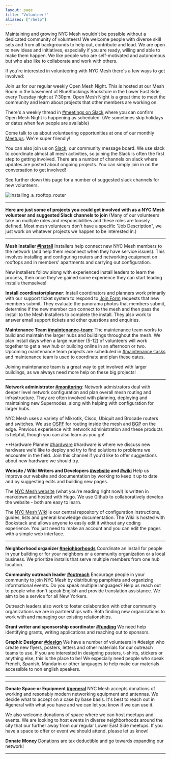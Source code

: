 ```yaml
---
layout: page
title: "Volunteer!"
aliases: ["/help"]
---
```


Maintaining and growing NYC Mesh wouldn't be possible without a dedicated community of volunteers! We welcome people with diverse skill sets and from all backgrounds to help out, contribute and lead. We are open to new ideas and initiatives, especially if you are ready, willing and able to make them happen. We like people who are self-motivated and autonomous but who also like to collaborate and work with others.

If you're interested in volunteering with NYC Mesh there's a few ways to get involved:

Join us for our regular weekly Open Mesh Night. This is hosted at our Mesh Room in the basement of BlueStockings Bookstore in the Lower East Side, every Tuesday night at 7:30pm. Open Mesh Night is a great time to meet the community and learn about projects that other members are working on.

There's a weekly thread in [#meetings on Slack](https://slack.nycmesh.net) where you can confirm Open Mesh Night is happening as scheduled. (We sometimes skip holidays or dates when few people are available)

Come talk to us about volunteering opportunities at one of our monthly [Meetups](https://www.meetup.com/nycmesh/). We're super friendly!

You can also join us on [Slack](https://slack.nycmesh.net), our community message board. We use slack to coordinate almost all mesh activities, so joining the Slack is often the first step to getting involved.
There are a number of channels on slack where updates are posted about ongoing projects. You can simply join in on the conversation to get involved!

See further down this page for a number of suggested slack channels for new volunteers.


![Installing_a_rooftop_router](https://i.imgur.com/mofKoBJ.jpg "Installing a rooftop router")

***

**Here are just some of projects you could get involved with as a NYC Mesh volunteer and suggested Slack channels to join** 
(Many of our volunteers take on multiple roles and responsibilities and these roles are loosely defined. Most mesh volunteers don't have a specific "Job Description", we just work on whatever projects we happen to be interested in.)

***

**Mesh Installer [#install](https://nycmesh.slack.com/messages/install)**
Installers help connect new NYC Mesh members to the network (and help them reconnect when they have service issues). This involves installing and configuring routers and networking equipment on rooftops and in members' apartments and carrying out configuration.

New installers follow along with experienced install leaders to learn the process, then once they've gained some experience they can start leading installs themselves!


**Install coordinator/planner**: 
Install coordinators and planners work primarily with our support ticket system to respond to [Join Form](https://nycmesh.net/join) requests that new members submit.
They evaluate the panorama photos that members submit, determine if the new member can connect to the mesh and then pass the install to the Mesh Installers to complete the install.
They also work to answer email support tickets and other questions and enquiries.

**Maintenance Team [#maintenance-team](https://nycmesh.slack.com/messages/maintenace-team)**: 
The maintenance team works to build and maintain the larger hubs and buildings throughout the mesh. We plan install days when a large number (5-12) of volunteers will work together to get a new hub or building online in an afternoon or two.
Upcoming maintenance team projects are scheduled in [#maintenance-tasks](https://nycmesh.slack.com/messages/maintenance-tasks) and maintenance team is used to coordinate and plan these dates.

Joining maintenance team is a great way to get involved with larger buildings, as we always need more help on these big projects!


***
**Network administrator [#monitoring](https://nycmesh.slack.com/messages/monitoring)**:
Network admistrators deal with deeper level network configuration and plan overall mesh routing and infrastructure. They are often involved with planning, deploying and maintaining new Supernodes, along with helping with configuration for larger hubs.

NYC Mesh uses a variety of Mikrotik, Cisco, Ubiquit and Brocade routers and switches. We use [OSPF](https://wiki.nycmesh.net/books/5-networking/chapter/ospf) for routing inside the mesh and [BGP](https://wiki.nycmesh.net/link/90#bkmrk-page-title) on the edge.
Previous experience with network administration and these products is helpful, though you can also learn as you go!

**Hardware Planner [#hardware](https://nycmesh.slack.com/messages/hardware)
#hardware is where we discuss new hardware we'd like to deploy and try to find solutions to problems we encounter in the field. Join this channel if you'd like to offer suggestions about new hardware we should try.

**Website / Wiki Writers and Developers [#website](https://nycmesh.slack.com/messages/website) and [#wiki](https://nycmesh.slack.com/messages/wiki)**
Help us improve our website and documentation by working to keep it up to date and by suggesting edits and building new pages.

The [NYC Mesh website](https://github.com/nycmeshnet/nycmesh.net) (what you're reading right now!) is written in markdown and hosted with Hugo. We use Github to collaboratively develop the website - both are easy to learn.

The [NYC Mesh Wiki](https://wiki.nycmesh/net) is our central repository of configuration instructions, guides, lists and general knowledge documentation. The Wiki is hosted with Bookstack and allows anyone to easily edit it without any coding experience. You just need to make an account and you can edit the pages with a simple web interface.

***

**Neighborhood organizer [#neighborhoods](https://nycmesh.slack.com/messages/neighborhoods)**
Coordinate an install for people in your building or for your neighbors or a community organization or a local business. We prioritize installs that serve multiple members from one hub location.

**Community outreach leader [#outreach](https://nycmesh.slack.com/messages/outreach)**
Encourage people in your community to join NYC Mesh by distributing pamphlets and organizing informational events. Do you speak multiple languages? Help us reach out to people who don't speak English and provide translation assistance. We aim to be a service for all New Yorkers.

Outreach leaders also work to foster colaboration with other community organizations we are in partnerships with. Both finding new organizations to work with and managing our existing relationships.

**Grant writer and sponsorship coordinator [#funding](https://nycmesh.slack.com/messages/funding)**
We need help identifying grants, writing applications and reaching out to sponsors.

**Graphic Designer [#design](https://nycmesh.slack.com/messages/design)**
We have a number of volunteers in #design who create new flyers, posters, letters and other materials for our outreach teams to use. If you are interested in designing posters, t-shirts, stickers or anything else, this is the place to be!
We expecially need people who speak French, Spanish, Mandarin or other languages to help make our materials accessible to non english speakers.

***

***
**Donate Space or Equipment [#general](https://nycmesh.slack.com/messages/general)**
NYC Mesh accepts donations of working and resonably modern networking equipment and antennas. We decide what to accept on a case by base basis. It's best to reach out in #general with what you have and we can let you know if we can use it.

We also welcome donations of space where we can host meetups and events. We are looking to host events in diverse neighborhoods around the city that our further away from our regular Lower East Side meetups. If you have a space to offer or event we should attend, please let us know!

**Donate Money**
[Donations](/donate/) are tax deductible and go towards expanding our network!

***
